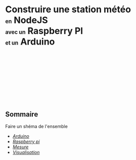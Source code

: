 <!-- .slide:  -->

<h1 style="background: no-repeat url('ressources/pcb.jpg') !important;">
<br>
Construire une station&nbsp;météo<br><span style="font-size:60%">en</span> NodeJS<br><span style="font-size:60%">avec un</span> Raspberry PI<br><span style="font-size:60%"> et un</span> Arduino
<br><br><br><br><br><br>
</h1>




## Sommaire

Faire un shéma de l'ensemble

<!-- .slide: id="master-toc" class="toc" -->

- *[Arduino](#/1)*
- *[Raspberry pi](#/2)*
- *[Mesure](#/3)*
- *[Visualisation](#/4)*

<!-- figure style="margin-top: 200px; float: right; width: 50%">
    <img src="ressources/docker-raspberry-pi-arduino.png" alt=""/>
</figure -->
